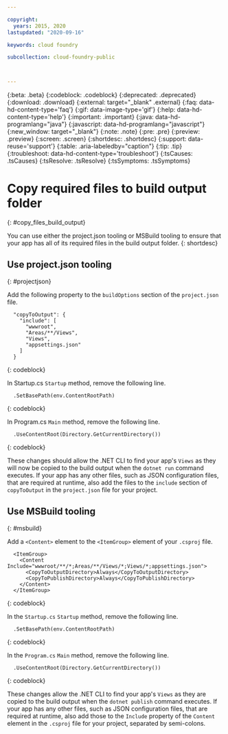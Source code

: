 ```yaml
---

copyright:
  years: 2015, 2020
lastupdated: "2020-09-16"

keywords: cloud foundry

subcollection: cloud-foundry-public



---
```



{:beta: .beta}
{:codeblock: .codeblock}
{:deprecated: .deprecated}
{:download: .download}
{:external: target="_blank" .external}
{:faq: data-hd-content-type='faq'}
{:gif: data-image-type='gif'}
{:help: data-hd-content-type='help'}
{:important: .important}
{:java: data-hd-programlang="java"}
{:javascript: data-hd-programlang="javascript"}
{:new_window: target="_blank"}
{:note: .note}
{:pre: .pre}
{:preview: .preview}
{:screen: .screen}
{:shortdesc: .shortdesc}
{:support: data-reuse='support'}
{:table: .aria-labeledby="caption"}
{:tip: .tip}
{:troubleshoot: data-hd-content-type='troubleshoot'}
{:tsCauses: .tsCauses}
{:tsResolve: .tsResolve}
{:tsSymptoms: .tsSymptoms}


# Copy required files to build output folder
{: #copy_files_build_output}

You can use either the project.json tooling or MSBuild tooling to ensure that your app has all of its required files in the build output folder.
{: shortdesc}


## Use project.json tooling
{: #projectjson}

Add the following property to the `buildOptions` section of the `project.json` file.
```
  "copyToOutput": {
    "include": [
      "wwwroot",
      "Areas/**/Views",
      "Views",
      "appsettings.json"
    ]
  }
```
{: codeblock}

In Startup.cs `Startup` method, remove the following line.
```
  .SetBasePath(env.ContentRootPath)
```
{: codeblock}

In Program.cs `Main` method, remove the following line.
```
  .UseContentRoot(Directory.GetCurrentDirectory())
```
{: codeblock}

These changes should allow the .NET CLI to find your app's `Views` as they will now be copied to the build output when the `dotnet run` command executes.  If your app has any other files, such as JSON configuration files, that are required at runtime, also add the files to the `include` section of `copyToOutput` in the `project.json` file for your project.

## Use MSBuild tooling
{: #msbuild}

Add a `<Content>` element to the `<ItemGroup>` element of your `.csproj` file.
```
  <ItemGroup>
    <Content Include="wwwroot/**/*;Areas/**/Views/*;Views/*;appsettings.json">
      <CopyToOutputDirectory>Always</CopyToOutputDirectory>
      <CopyToPublishDirectory>Always</CopyToPublishDirectory>
    </Content>
  </ItemGroup>
```
{: codeblock}

In the `Startup.cs` `Startup` method, remove the following line.
```
  .SetBasePath(env.ContentRootPath)
```
{: codeblock}

In the `Program.cs` `Main` method, remove the following line.
```
  .UseContentRoot(Directory.GetCurrentDirectory())
```
{: codeblock}

These changes allow the .NET CLI to find your app's `Views` as they are copied to the build output when the `dotnet publish` command executes.  If your app has any other files, such as JSON configuration files, that are required at runtime, also add those to the `Include` property of the `Content` element in the `.csproj` file for your project, separated by semi-colons.


